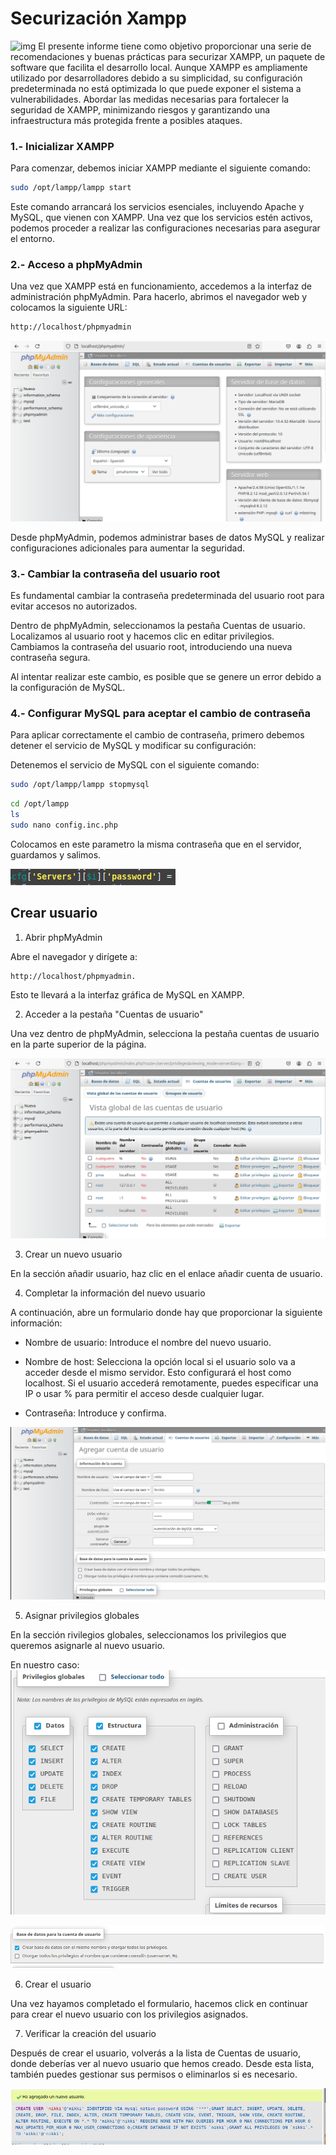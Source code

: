 # Securización Xampp

![img](https://simplecodetips.wordpress.com/wp-content/uploads/2018/06/xampp-logo-banner.png?w=1400)
El presente informe tiene como objetivo proporcionar una serie de recomendaciones y buenas prácticas para securizar XAMPP, un paquete de software que facilita el desarrollo local. Aunque XAMPP es ampliamente utilizado por desarrolladores debido a su simplicidad, su configuración predeterminada no está optimizada lo que puede exponer el sistema a vulnerabilidades. Abordar las medidas necesarias para fortalecer la seguridad de XAMPP, minimizando riesgos y garantizando una infraestructura más protegida frente a posibles ataques.

### 1.- Inicializar XAMPP
Para comenzar, debemos iniciar XAMPP mediante el siguiente comando:

```bash
sudo /opt/lampp/lampp start
```

Este comando arrancará los servicios esenciales, incluyendo Apache y MySQL, que vienen con XAMPP. Una vez que los servicios estén activos, podemos proceder a realizar las configuraciones necesarias para asegurar el entorno.

### 2.- Acceso a phpMyAdmin
Una vez que XAMPP está en funcionamiento, accedemos a la interfaz de administración phpMyAdmin. Para hacerlo, abrimos el navegador web y colocamos la siguiente URL:

```bash
http://localhost/phpmyadmin
```
![img](https://github.com/nicholelouis/DPL_A_Nichole/blob/main/img/2024-09-18_14-37.png?raw=true)

Desde phpMyAdmin, podemos administrar bases de datos MySQL y realizar configuraciones adicionales para aumentar la seguridad.

### 3.- Cambiar la contraseña del usuario root
Es fundamental cambiar la contraseña predeterminada del usuario root para evitar accesos no autorizados.

Dentro de phpMyAdmin, seleccionamos la pestaña Cuentas de usuario.
Localizamos al usuario root y hacemos clic en editar privilegios.
Cambiamos la contraseña del usuario root, introduciendo una nueva contraseña segura.

Al intentar realizar este cambio, es posible que se genere un error debido a la configuración de MySQL.

### 4.- Configurar MySQL para aceptar el cambio de contraseña
Para aplicar correctamente el cambio de contraseña, primero debemos detener el servicio de MySQL y modificar su configuración:

Detenemos el servicio de MySQL con el siguiente comando:

```bash
sudo /opt/lampp/lampp stopmysql
```
```bash
cd /opt/lampp
ls
sudo nano config.inc.php
```
Colocamos en este parametro la misma contraseña que en el servidor, guardamos y salimos.

![img](https://github.com/DavidRiccio/DPL_David/raw/main/XAAMP/securizar/img/captura14.png)

## Crear usuario

1. Abrir phpMyAdmin

Abre el navegador y dirígete a: 

```bash
http://localhost/phpmyadmin.
```

Esto te llevará a la interfaz gráfica de MySQL en XAMPP.

2. Acceder a la pestaña "Cuentas de usuario"

Una vez dentro de phpMyAdmin, selecciona la pestaña cuentas de usuario en la parte superior de la página.

![img](https://github.com/nicholelouis/DPL_A_Nichole/blob/main/img/2024-09-18_14-39.png?raw=true)

3. Crear un nuevo usuario

En la sección añadir usuario, haz clic en el enlace añadir cuenta de usuario.

4. Completar la información del nuevo usuario

A continuación, abre un formulario donde hay que proporcionar la siguiente información:

- Nombre de usuario: Introduce el nombre del nuevo usuario.

- Nombre de host: Selecciona la opción local si el usuario solo va a acceder desde el mismo servidor. Esto configurará el host como localhost. Si el usuario accederá remotamente, puedes especificar una IP o usar % para permitir el acceso desde cualquier lugar.

- Contraseña: Introduce y confirma.

![img](https://github.com/nicholelouis/DPL_A_Nichole/blob/main/img/2024-09-18_14-54.png?raw=true)

5. Asignar privilegios globales

En la sección rivilegios globales, seleccionamos los privilegios que queremos asignarle al nuevo usuario.

En nuestro caso:
![img](https://github.com/nicholelouis/DPL_A_Nichole/blob/main/img/2024-09-18_14-55.png?raw=true)

![img](https://github.com/nicholelouis/DPL_A_Nichole/blob/main/img/2024-09-18_14-57.png?raw=true)

6. Crear el usuario

Una vez hayamos completado el formulario, hacemos click en continuar para crear el nuevo usuario con los privilegios asignados.

7. Verificar la creación del usuario

Después de crear el usuario, volverás a la lista de Cuentas de usuario, donde deberías ver al nuevo usuario que hemos creado. Desde esta lista, también puedes gestionar sus permisos o eliminarlos si es necesario.

![img](https://github.com/nicholelouis/DPL_A_Nichole/blob/main/img/2024-09-18_14-58.png?raw=true)

